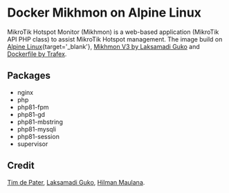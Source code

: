# Docker Mikhmon on Alpine Linux
MikroTik Hotspot Monitor (Mikhmon) is a web-based application (MikroTik API PHP class) to assist MikroTik Hotspot management.
The image build on [Alpine Linux](http://www.alpinelinux.org){target='_blank'}, [Mikhmon V3 by Laksamadi Guko](https://github.com/laksa19/mikhmonv3) and [Dockerfile by Trafex](https://github.com/TrafeX/docker-php-nginx).

## Packages
- nginx
- php
- php81-fpm
- php81-gd
- php81-mbstring
- php81-mysqli
- php81-session
- supervisor

## Credit
[Tim de Pater](https://github.com/TrafeX/docker-php-nginx), [Laksamadi Guko](https://github.com/laksa19), [Hilman Maulana](https://github.com/animegasan).
